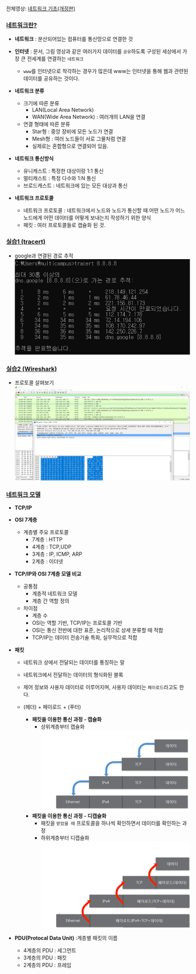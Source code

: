 전체영상: [네트워크 기초(개정판)](https://www.youtube.com/playlist?list=PL0d8NnikouEWcF1jJueLdjRIC4HsUlULi)

### [네트워크란?](https://youtu.be/Av9UFzl_wis?list=PL0d8NnikouEWcF1jJueLdjRIC4HsUlULi)

- **네트워크** : 분산되어있는 컴퓨터를 통신망으로 연결한 것
- **인터넷** : 문서, 그림 영상과 같은 여러가지 데이터를 `공유`하도록 구성된 세상에서 가장 큰 전세계를 연결하는 `네트워크`

  - `www`를 인터넷으로 착각하는 경우가 많은데 www는 인터넷을 통해 웹과 관련된 데이터를 공유하는 것이다.

- **네트워크 분류**

  - 크기에 따른 분류
    - LAN(Local Area Network)
    - WAN(Wide Area Network) : 여러개의 LAN을 연결
  - 연결 형태에 따른 분류
    - Star형 : 중앙 장비에 모든 노드가 연결
    - Mesh형 : 여러 노드들이 서로 그물처럼 연결
    - 실제로는 혼합형으로 연결되어 있음.

- **네트워크 통신방식**

  - 유니캐스트 : 특정한 대상이랑 1:1 통신
  - 멀티캐스트 : 특정 다수와 1:N 통신
  - 브로드캐스트 : 네트워크에 있는 모든 대상과 통신

- **네트워크 프로토콜**
  - 네트워크 프로토콜 : 네트워크에서 노드와 노드가 통신할 때 어떤 노드가 어느 노드에게 어떤 데이터를 어떻게 보내는지 작성하기 위한 양식
  - 패킷 : 여러 프로토콜들로 캡슐화 된 것.

### [실습1 (tracert)](https://youtu.be/paJf7JbBWqY?list=PL0d8NnikouEWcF1jJueLdjRIC4HsUlULi)

- google과 연결된 경로 추적
  ![img](./images/00_how_to_link_with_google.PNG)

### [실습2 (Wireshark)](https://youtu.be/vBrQ3yzerMg?list=PL0d8NnikouEWcF1jJueLdjRIC4HsUlULi)

- 프로토콜 살펴보기
  ![img](./images/01_wireshark.PNG)

### [네트워크 모델](https://youtu.be/y9nlT52SAcg?list=PL0d8NnikouEWcF1jJueLdjRIC4HsUlULi)

- **TCP/IP**
- **OSI 7계층**

  - 계층별 주요 프로토콜
    - 7계층 : HTTP
    - 4계층 : TCP,UDP
    - 3계층 : IP, ICMP, ARP
    - 2계층 : 이더넷

- **TCP/IP와 OSI 7계층 모델 비교**

  - 공통점
    - 계층적 네트워크 모델
    - 계층 간 역할 정의
  - 차이점
    - 계층 수
    - OSI는 역할 기반, TCP/IP는 프로토콜 기반
    - OSI는 통신 전반에 대한 표준, 논리적으로 상세 분류할 때 적합
    - TCP/IP는 데이터 전송기술 특화, 실무적으로 적합

- **패킷**

  - 네트워크 상에서 전달되는 데이터를 통칭하는 말
  - 네트워크에서 전달하는 데이터의 형식화된 블록
  - 제어 정보와 사용자 데이터로 이루어지며, 사용자 데이터는 `페이로드`라고도 한다.
  - (헤더) + 페이로드 + (푸터)

    - **패킷을 이용한 통신 과정 - 캡슐화**
      - 상위계층부터 캡슐화
        ![img](./images/02_encapsulation.PNG)
    - **패킷을 이용한 통신 과정 - 디캡슐화**
      - 패킷을 `받았을 때` 프로토콜을 하나씩 확인하면서 데이터를 확인하는 과정
      - 하위계층부터 디캡슐화
        ![img](./images/03_decapsulation.PNG)

- **PDU(Protocal Data Unit)** :계층별 패킷의 이름
  - 4계층의 PDU : 세그먼트
  - 3계층의 PDU : 패킷
  - 2계층의 PDU : 프레임
